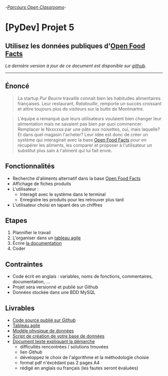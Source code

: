 -[_Parcours Open Classrooms_](https://openclassrooms.com/fr/projects/utilisez-les-donnees-publiques-de-lopenfoodfacts "Utilisez les données publiques de l'OpenFoodFact")-

# [PyDev] Projet 5

## Utilisez les données publiques d'[Open Food Facts][3]

_La dernière version à jour de ce document est disponible sur [github](https://github.com/freezed/ocp5/blob/master/README.md)._

---
## Énoncé

> La startup _Pur Beurre_ travaille connait bien les habitudes alimentaires françaises. Leur restaurant, _Ratatouille_, remporte un succès croissant et attire toujours plus de visiteurs sur la butte de Montmartre.

> L'équipe a remarqué que leurs utilisateurs voulaient bien changer leur alimentation mais ne savaient pas bien par quoi commencer. Remplacer le Nxxxxxa par une pâte aux noisettes, oui, mais laquelle? Et dans quel magasin l'acheter? Leur idée est donc de créer un système qui interagirait avec la base [Open Food Facts][3] pour en récupérer les aliments, les comparer et proposer à l'utilisateur un substitut plus sain à l'aliment qui lui fait envie.

## Fonctionnalités

- Recherche d'aliments alternatif dans la base [Open Food Facts][3]
- Affichage de fiches produits
- L'utilisateur :
    * Interagit avec le système dans le terminal
    * Enregistre les produits pour les retrouver plus tard
- L'utilisateur choisi en tapant des un chiffres

## Etapes

1. Plannifier le travail
2. L'organiser dans un [tableau agile][5]
3. Écrire [la documentation][9]
4. Coder

## Contraintes

- Code écrit en anglais : variables, noms de fonctions, commentaires, documentation, ...
- Projet sera versionné et publié sur Github
- Données stockée dans une BDD MySQL

## Livrables

- [Code source publié sur _Github_][4]
- [Tableau agile][5]
- [Modèle physique de données][6]
- [Script de création de votre base de données][7]
- [Document texte expliquant la démarche][8]
    * difficultés rencontrées / solutions trouvées
    * lien _Github_
    * développez le choix de l'algorithme et la méthodologie choisie
    * format pdf n'éxcédant pas 2 pages A4
    * rédigé en anglais ou français (les fautes seront évaluées)

[1]: https://guides.github.com/features/mastering-markdown/
[2]: http://en.wiki.openfoodfacts.org/Project:API
[3]: https://fr.openfoodfacts.org/
[4]: https://github.com/freezed/ocp5/blob/master/README.md
[5]: https://github.com/freezed/ocp5/projects/1
[6]: https://github.com/freezed/ocp5/blob/master/mpd.png
[7]: https://github.com/freezed/ocp5/blob/master/create-db.sql
[8]: https://github.com/freezed/ocp5/blob/master/approach.md
[9]: https://github.com/freezed/ocp5/blob/master/documentation.md#documentation "Project documentation"
